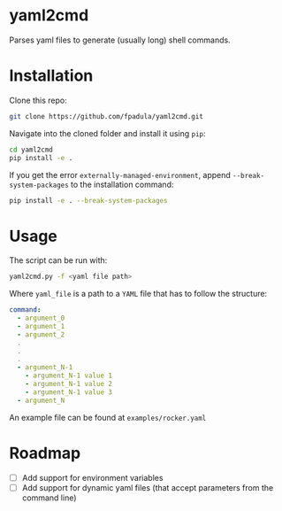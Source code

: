 # yaml2cmd

Parses yaml files to generate (usually long) shell commands.

# Installation

Clone this repo:
```bash
git clone https://github.com/fpadula/yaml2cmd.git
```
Navigate into the cloned folder and install it using `pip`:
```bash
cd yaml2cmd
pip install -e .
```
If you get the error `externally-managed-environment`, append `--break-system-packages` to the installation command:
```bash
pip install -e . --break-system-packages
```

# Usage

The script can be run with:
```bash
yaml2cmd.py -f <yaml file path>
```

Where `yaml_file` is a path to a `YAML` file that has to follow the structure:

```YAML
command:
  - argument_0
  - argument_1
  - argument_2
  .
  .
  .
  - argument_N-1
    - argument_N-1 value 1
    - argument_N-1 value 2
    - argument_N-1 value 3
  - argument_N
```

An example file can be found at `examples/rocker.yaml`

# Roadmap
- [ ] Add support for environment variables 
- [ ] Add support for dynamic yaml files (that accept parameters from the command line) 
